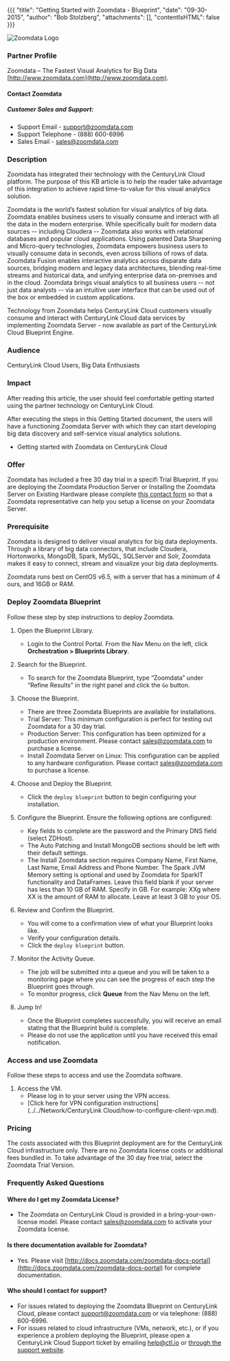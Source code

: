 {{{
  "title": "Getting Started with Zoomdata - Blueprint",
  "date": "09-30-2015",
  "author": "Bob Stolzberg",
  "attachments": [],
  "contentIsHTML": false
}}}

![Zoomdata Logo](../../images/ecosystem-zoomdata-logo.png)

### Partner Profile
Zoomdata – The Fastest Visual Analytics for Big Data
[http://www.zoomdata.com](http://www.zoomdata.com).

#### Contact Zoomdata
##### Customer Sales and Support:
* Support Email - [support@zoomdata.com](mailto:support@zoomdata.com)
* Support Telephone - (888) 600-6996
* Sales Email - [sales@zoomdata.com](mailto:sales@zoomdata.com)

### Description
Zoomdata has integrated their technology with the CenturyLink Cloud platform. The purpose of this KB article is to help the reader take advantage of this integration to achieve rapid time-to-value for this visual analytics solution.

Zoomdata is the world’s fastest solution for visual analytics of big data. Zoomdata enables business users to visually consume and interact with all the data in the modern enterprise. While specifically built for modern data sources -- including Cloudera -- Zoomdata also works with relational databases and popular cloud applications. Using patented Data Sharpening and Micro-query technologies, Zoomdata empowers business users to visually consume data in seconds, even across billions of rows of data. Zoomdata Fusion enables interactive analytics across disparate data sources, bridging modern and legacy data architectures, blending real-time streams and historical data, and unifying enterprise data on-premises and in the cloud. Zoomdata brings visual analytics to all business users -- not just data analysts -- via an intuitive user interface that can be used out of the box or embedded in custom applications.

Technology from Zoomdata helps CenturyLink Cloud customers visually consume and interact with CenturyLink Cloud data services by implementing Zoomdata Server - now available as part of the CenturyLink Cloud Blueprint Engine.

### Audience
CenturyLink Cloud Users, Big Data Enthusiasts

### Impact
After reading this article, the user should feel comfortable getting started using the partner technology on CenturyLink Cloud.

After executing the steps in this Getting Started document, the users will have a functioning Zoomdata Server with which they can start developing big data discovery and self-service visual analytics solutions.

* Getting started with Zoomdata on CenturyLink Cloud

### Offer
Zoomdata has included a free 30 day trial in a specifi Trial Blueprint. If you are deploying the Zoomdata Production Server or Installing the Zoomdata Server on Existing Hardware please complete [this contact form](http://www.zoomdata.com/centurylink) so that a Zoomdata representative can help you setup a license on your Zoomdata Server.

### Prerequisite
Zoomdata is designed to deliver visual analytics for big data deployments. Through a library of big data connectors, that include Cloudera, Hortonworks, MongoDB, Spark, MySQL, SQLServer and Solr, Zoomdata makes it easy to connect, stream and visualize your big data deployments.

Zoomdata runs best on CentOS v6.5, with a server that has a minimum of 4 ours, and 16GB or RAM.

### Deploy Zoomdata Blueprint
Follow these step by step instructions to deploy Zoomdata.

1. Open the Blueprint Library.
   * Login to the Control Portal. From the Nav Menu on the left, click **Orchestration > Blueprints Library**.

2. Search for the Blueprint.
   * To search for the Zoomdata Blueprint, type “Zoomdata” under “Refine Results” in the right panel and click the `Go` button.

3. Choose the Blueprint.
   * There are three Zoomdata Blueprints are available for installations.
   * Trial Server: This minimum configuration is perfect for testing out Zoomdata for a 30 day trial.
   * Production Server:  This configuration has been optimized for a production environment. Please contact [sales@zoomdata.com](mailto:sales@zoomdata.com) to purchase a license.
   * Install Zoomdata Server on Linux: This configuration can be applied to any hardware configuration. Please contact [sales@zoomdata.com](mailto:sales@zoomdata.com) to purchase a license.

4. Choose and Deploy the Blueprint.
   * Click the `deploy blueprint` button to begin configuring your installation.

5. Configure the Blueprint.
   Ensure the following options are configured:
   * Key fields to complete are the password and the Primary DNS field (select ZDHost).
   * The Auto Patching and Install MongoDB sections should be left with their default settings.
   * The Install Zoomdata section requires Company Name, First Name, Last Name, Email Address and Phone Number. The Spark JVM Memory setting is optional and used by Zoomdata for SparkIT functionality and DataFrames. Leave this field blank if your server has less than 10 GB of RAM. Specify in GB. For example: XXg where XX is the amount of RAM to allocate. Leave at least 3 GB to your OS.

6. Review and Confirm the Blueprint.
   * You will come to a confirmation view of what your Blueprint looks like.
   * Verify your configuration details.
   * Click the `deploy blueprint` button.

7. Monitor the Activity Queue.
   * The job will be submitted into a queue and you will be taken to a monitoring page where you can see the progress of each step the Blueprint goes through.
   * To monitor progress, click **Queue** from the Nav Menu on the left.

8. Jump In!
   * Once the Blueprint completes successfully, you will receive an email stating that the Blueprint build is complete.
   * Please do not use the application until you have received this email notification.

### Access and use Zoomdata
Follow these steps to access and use the Zoomdata software.
1. Access the VM.
   * Please log in to your server using the VPN access.
   * [Click here for VPN configuration instructions](../../Network/CenturyLink Cloud/how-to-configure-client-vpn.md).

### Pricing
The costs associated with this Blueprint deployment are for the CenturyLink Cloud infrastructure only. There are no Zoomdata license costs or additional fees bundled in. To take advantage of the 30 day free trial, select the Zoomdata Trial Version.

### Frequently Asked Questions

#### Where do I get my Zoomdata License?
* The Zoomdata on CenturyLink Cloud is provided in a bring-your-own-license model. Please contact [sales@zoomdata.com](mailto:sales@zoomdata.com) to activate your Zoomdata license.

#### Is there documentation available for Zoomdata?
* Yes. Please visit [http://docs.zoomdata.com/zoomdata-docs-portal](http://docs.zoomdata.com/zoomdata-docs-portal) for complete documentation.

#### Who should I contact for support?
* For issues related to deploying the Zoomdata Blueprint on CenturyLink Cloud, please contact [support@zoomdata.com](mailto:support@zoomdata.com) or via telephone: (888) 600-6996.
* For issues related to cloud infrastructure (VMs, network, etc.), or if you experience a problem deploying the Blueprint, please open a CenturyLink Cloud Support ticket by emailing [help@ctl.io](mailto:help@ctl.io) or [through the support website](https://t3n.zendesk.com/tickets/new).
